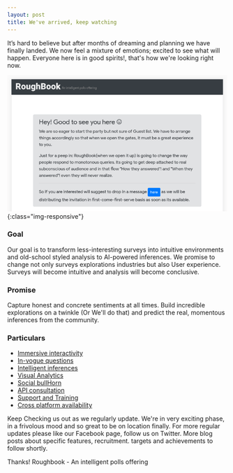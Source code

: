 ```yaml
---
layout: post
title: We've arrived, keep watching
---
```


It’s hard to believe but after months of dreaming and planning we have finally landed. We now feel a mixture of emotions;
excited to see what will happen. Everyone here is in good spirits!, that's how we're looking right now. 

![First look](../public/images/first-look.png){:class="img-responsive"}
                                                                                       
### Goal

Our goal is to transform less-interesting surveys into intuitive environments and old-school styled analysis to
AI-powered inferences. We promise to change not only surveys explorations industries but also User experience.
Surveys will become intuitive and analysis will become conclusive.


### Promise

Capture honest and concrete sentiments at all times. Build incredible explorations on a twinkle (Or We'll do that) and
predict the real, momentous inferences from the community.

### Particulars

* [Immersive interactivity](https://www.roughbook.xyz/immersive-interactivity.html)
* [In-vogue questions](https://www.roughbook.xyz/in-vogue_questions.html)
* [Intelligent inferences](https://www.roughbook.xyz/intelligent-inferences.html)
* [Visual Analytics](https://www.roughbook.xyz/visual-analytics.html)
* [Social bullHorn](https://www.roughbook.xyz/social-bullhorn.html)
* [API consultation](https://www.roughbook.xyz/api-consultation.html)
* [Support and Training](https://www.roughbook.xyz/support-and-training.html)
* [Cross platform availability](https://roughbook.xyz/cross-platform.html)

Keep Checking us out as we regularly update. We're in very exciting phase, in a frivolous mood and
so great to be on location finally. For more regular updates please like our Facebook page, follow us on Twitter.
More blog posts about specific features, recruitment. targets and achievements to follow shortly.

Thanks!
Roughbook - An intelligent polls offering